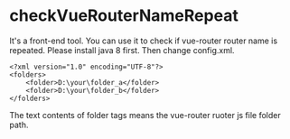 # checkVueRouterNameRepeat
It's a front-end tool. You can use it to check if vue-router router name is repeated.
Please install java 8 first.
Then change config.xml.

```
<?xml version="1.0" encoding="UTF-8"?>
<folders>
	<folder>D:\your\folder_a</folder>
	<folder>D:\your\folder_b</folder>
</folders>
```

The text contents of folder tags means the vue-router ruoter js file folder path.


